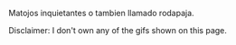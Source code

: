 Matojos inquietantes o tambien llamado rodapaja.

Disclaimer:
I don't own any of the gifs shown on this page.
